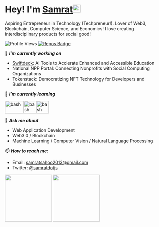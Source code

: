 # Hey! I'm [Samrat](https://samratsahoo.com)<img src="https://media.giphy.com/media/hvRJCLFzcasrR4ia7z/giphy.gif" width="25px"></img>

Aspiring Entrepreneur in Technology (Techpreneur!). Lover of Web3, Blockchain, Computer Science, and Economics! I love creating interdisciplinary products for social good!

![Profile Views](https://komarev.com/ghpvc/?username=SamratSahoo)
[![Repos Badge](https://badges.pufler.dev/repos/SamratSahoo)](https://badges.pufler.dev)

🔭 ***I’m currently working on***
- [Swiftdeck](https://swiftdeck.io/):  AI Tools to Acclerate Enhanced and Accessible Education
- National NPP Portal: Connecting Nonprofits with Social Computing Organizations
- Tokenstack: Democratizing NFT Technology for Developers and Businesses

🌱 ***I’m currently learning***
<p align="left"><img src="https://i.imgur.com/SGzq62v.png" alt="bash" width="60" height="40"/><img src="https://upload.wikimedia.org/wikipedia/commons/thumb/4/4c/Typescript_logo_2020.svg/1024px-Typescript_logo_2020.svg.png" alt="bash" width="40" height="40"/><img src="https://upload.wikimedia.org/wikipedia/commons/thumb/6/6f/Ethereum-icon-purple.svg/2048px-Ethereum-icon-purple.svg.png" alt="bash" width="40" height="40"/>
  
💬 ***Ask me about***
- Web Application Development
- Web3.0 / Blockchain
- Machine Learning / Computer Vision / Natural Language Processing

📫 ***How to reach me:***
- Email: samratsahoo2013@gmail.com
- Twitter: [@samratdotjs](https://twitter.com/samratdotjs)

<a href="https://github-readme-stats.vercel.app/api?username=SamratSahoo&count_private=true&show_icons=true" target="_blank">
  <img align="left" height="150px" src="https://github-readme-stats.vercel.app/api?username=SamratSahoo&count_private=true&show_icons=true" />
</a>
<a href="https://github-readme-stats.vercel.app/api/top-langs/?username=SamratSahoo&layout=compact" target="_blank">
  <img align="left" height="150px" src="https://github-readme-stats.vercel.app/api/top-langs/?username=SamratSahoo&layout=compact" />
</a>
